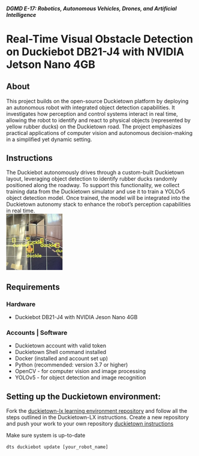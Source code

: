 ##### **DGMD E-17: Robotics, Autonomous Vehicles, Drones, and Artificial Intelligence**
# Real-Time Visual Obstacle Detection on Duckiebot DB21-J4 with NVIDIA Jetson Nano 4GB


## About
This project builds on the open-source Duckietown platform by deploying an autonomous robot with integrated object detection capabilities. It investigates how perception and control systems interact in real time, allowing the robot to identify and react to physical objects (represented by yellow rubber ducks) on the Duckietown road. The project emphasizes practical applications of computer vision and autonomous decision-making in a simplified yet dynamic setting.

## Instructions
The Duckiebot autonomously drives through a custom-built Duckietown layout, leveraging object detection to identify rubber ducks randomly positioned along the roadway. To support this functionality, we collect training data from the Duckietown simulator and use it to train a YOLOv5 object detection model. Once trained, the model will be integrated into the Duckietown autonomy stack to enhance the robot’s perception capabilities in real time.<br>
<img src="assets/duckiebot.jpg" alt="Duckiebot on track" width="150" height="150"/>

## Requirements
### Hardware ###
<ul>
  <li>Duckiebot DB21-J4 with NVIDIA Jeson Nano 4GB</li>  
</ul>

### Accounts | Software ###
<ul><li>Duckietown account with valid token</li>
  <li>Duckietown Shell command installed</li>
<li>Docker (installed and account set up)</li>
<li>Python (recommended: version 3.7 or higher)</li>
  <li>OpenCV - for computer vision and image processing</li>
  <li>YOLOv5 - for object detection and image recognition</li>
</ul>


## Setting up the Duckietown environment:

Fork the [duckietown-lx learning environment repository](https://github.com/duckietown/duckietown-lx) and follow all the steps outlined in the Duckietown-LX instructions. Create a new repository and push your work to your own repository [duckietown instructions](https://github.com/duckietown/duckietown-lx/blob/mooc2022/README.md)

Make sure system is up-to-date
```
dts duckiebot update [your_robot_name]
```




